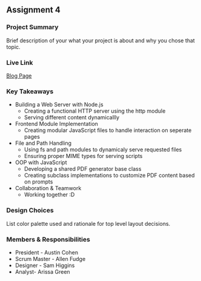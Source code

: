 ## Assignment 4

### Project Summary

Brief description of your what your project is about and why you chose that topic.

### Live Link

[Blog Page](https://{username}.github.io/{reponame}/homework-2)  

### Key Takeaways

- Building a Web Server with Node.js
  - Creating a functional HTTP server using the http module
  - Serving different content dynamicallly
- Frontend Module Implementation
  - Creating modular JavaScript files to handle interaction on seperate pages
- File and Path Handling
  - Using fs and path modules to dynamicaly serve requested files
  - Ensuring proper MIME types for serving scripts
- OOP with JavaScript
  - Developing a shared PDF generator base class
  - Creating subclass implementations to customize PDF content based on prompts
- Collaboration & Teamwork
  - Working together :D


### Design Choices 

List color palette used and rationale for top level layout decisions.

### Members & Responsibilities

+ President - Austin Cohen
+ Scrum Master - Allen Fudge
+ Designer - Sam Higgins
+ Analyst- Arissa Green
